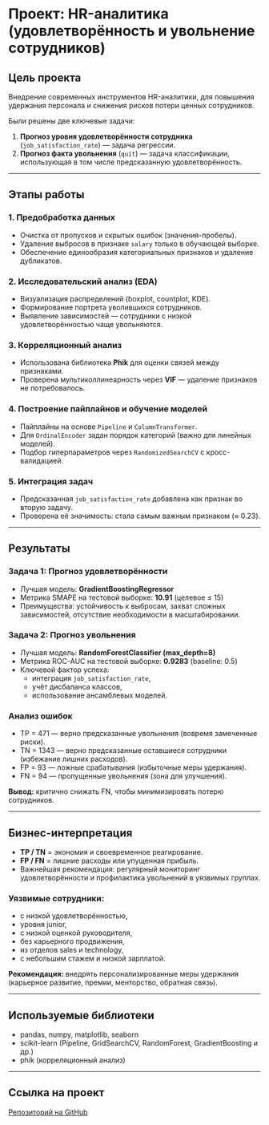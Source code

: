 # Проект: HR-аналитика (удовлетворённость и увольнение сотрудников)

## Цель проекта
Внедрение современных инструментов HR-аналитики, для повышения удержания персонала и снижения рисков потери ценных сотрудников.  

Были решены две ключевые задачи:
1. **Прогноз уровня удовлетворённости сотрудника** (`job_satisfaction_rate`) — задача регрессии.
2. **Прогноз факта увольнения** (`quit`) — задача классификации, использующая в том числе предсказанную удовлетворённость.

---

## Этапы работы

### 1. Предобработка данных
- Очистка от пропусков и скрытых ошибок (значения-пробелы).
- Удаление выбросов в признаке `salary` только в обучающей выборке.
- Обеспечение единообразия категориальных признаков и удаление дубликатов.

### 2. Исследовательский анализ (EDA)
- Визуализация распределений (boxplot, countplot, KDE).
- Формирование портрета уволившихся сотрудников.
- Выявление зависимостей — сотрудники с низкой удовлетворённостью чаще увольняются.

### 3. Корреляционный анализ
- Использована библиотека **Phik** для оценки связей между признаками.
- Проверена мультиколлинеарность через **VIF** — удаление признаков не потребовалось.

### 4. Построение пайплайнов и обучение моделей
- Пайплайны на основе `Pipeline` и `ColumnTransformer`.
- Для `OrdinalEncoder` задан порядок категорий (важно для линейных моделей).
- Подбор гиперпараметров через `RandomizedSearchCV` с кросс-валидацией.

### 5. Интеграция задач
- Предсказанная `job_satisfaction_rate` добавлена как признак во вторую задачу.
- Проверена её значимость: стала самым важным признаком (≈ 0.23).

---

## Результаты

### Задача 1: Прогноз удовлетворённости
- Лучшая модель: **GradientBoostingRegressor**  
- Метрика SMAPE на тестовой выборке: **10.91** (целевое ≤ 15)  
- Преимущества: устойчивость к выбросам, захват сложных зависимостей, отсутствие необходимости в масштабировании.

### Задача 2: Прогноз увольнения
- Лучшая модель: **RandomForestClassifier (max_depth=8)**  
- Метрика ROC-AUC на тестовой выборке: **0.9283** (baseline: 0.5)  
- Ключевой фактор успеха:
  - интеграция `job_satisfaction_rate`,
  - учёт дисбаланса классов,
  - использование ансамблевых моделей.

### Анализ ошибок
- TP = 471 — верно предсказанные увольнения (вовремя замеченные риски).  
- TN = 1343 — верно предсказанные оставшиеся сотрудники (избежание лишних расходов).  
- FP = 93 — ложные срабатывания (избыточные меры удержания).  
- FN = 94 — пропущенные увольнения (зона для улучшения).  

**Вывод:** критично снижать FN, чтобы минимизировать потерю сотрудников.

---

## Бизнес-интерпретация
- **TP / TN** = экономия и своевременное реагирование.  
- **FP / FN** = лишние расходы или упущенная прибыль.  
- Важнейшая рекомендация: регулярный мониторинг удовлетворённости и профилактика увольнений в уязвимых группах.

### Уязвимые сотрудники:
- с низкой удовлетворённостью,  
- уровня junior,  
- с низкой оценкой руководителя,  
- без карьерного продвижения,  
- из отделов sales и technology,  
- с небольшим стажем и низкой зарплатой.  

**Рекомендация:** внедрять персонализированные меры удержания (карьерное развитие, премии, менторство, обратная связь).

---

## Используемые библиотеки
- pandas, numpy, matplotlib, seaborn  
- scikit-learn (Pipeline, GridSearchCV, RandomForest, GradientBoosting и др.)  
- phik (корреляционный анализ)  

---

## Ссылка на проект
[Репозиторий на GitHub](https://github.com/ArthurZava/HR-analytics)
